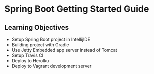 Spring Boot Getting Started Guide
=================================

Learning Objectives
-------------------

* Setup Spring Boot project in IntellijIDE
* Building project with Gradle 
* Use Jetty Embedded app server instead of Tomcat
* Setup Travis CI 
* Deploy to Herolku 
* Deploy to Vagrant development server
